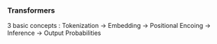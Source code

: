 ### Transformers
3 basic concepts : Tokenization -> Embedding -> Positional Encoing -> Inference -> Output Probabilities

